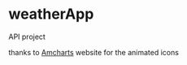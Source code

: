 # weatherApp
API project

thanks to [Amcharts](https://www.amcharts.com/) website for the animated icons
